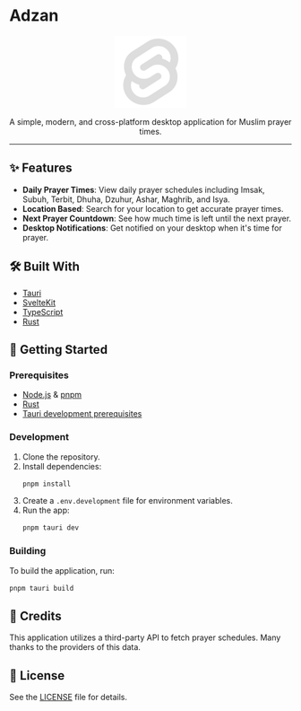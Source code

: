 # Adzan

<p align="center">
  <img src="static/favicon.png" alt="Adzan app icon" width="128">
</p>

<p align="center">
  A simple, modern, and cross-platform desktop application for Muslim prayer times.
</p>

---

## ✨ Features

- **Daily Prayer Times**: View daily prayer schedules including Imsak, Subuh, Terbit, Dhuha, Dzuhur, Ashar, Maghrib, and Isya.
- **Location Based**: Search for your location to get accurate prayer times.
- **Next Prayer Countdown**: See how much time is left until the next prayer.
- **Desktop Notifications**: Get notified on your desktop when it's time for prayer.

## 🛠️ Built With

- [Tauri](https://tauri.app/)
- [SvelteKit](https://kit.svelte.dev/)
- [TypeScript](https://www.typescriptlang.org/)
- [Rust](https://www.rust-lang.org/)

## 🚀 Getting Started

### Prerequisites

- [Node.js](https://nodejs.org/en/) & [pnpm](https://pnpm.io/installation)
- [Rust](https://www.rust-lang.org/tools/install)
- [Tauri development prerequisites](https://tauri.app/v1/guides/getting-started/prerequisites)

### Development

1.  Clone the repository.
2.  Install dependencies:
    ```sh
    pnpm install
    ```
3.  Create a `.env.development` file for environment variables.
4.  Run the app:
    ```sh
    pnpm tauri dev
    ```

### Building

To build the application, run:
```sh
pnpm tauri build
```

## 🙏 Credits

This application utilizes a third-party API to fetch prayer schedules. Many thanks to the providers of this data.

## 📄 License

See the [LICENSE](LICENSE) file for details.
